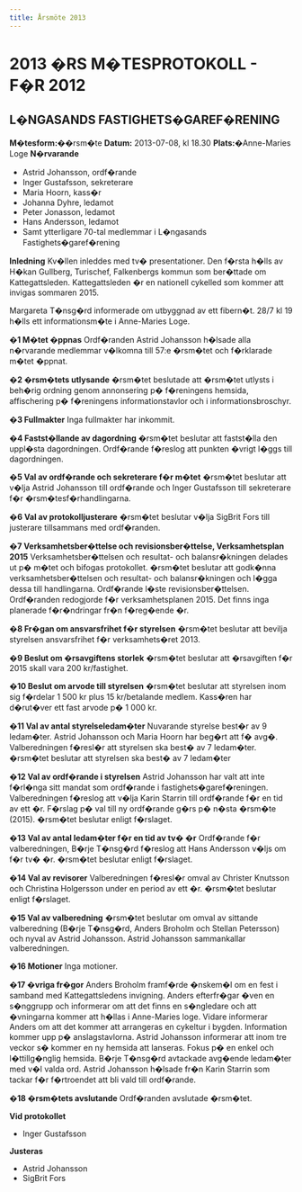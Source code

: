 ```yaml
---
title: Årsmöte 2013
---
```

<h1>2013 �RS M�TESPROTOKOLL - F�R 2012</h1>
<h2>L�NGASANDS FASTIGHETS�GAREF�RENING</h2>
<strong>M�tesform:�</strong>�rsm�te
<strong>Datum:</strong> 2013-07-08, kl 18.30
<strong>Plats:</strong>�Anne-Maries Loge
<strong>N�rvarande</strong>
<ul>
	<li>Astrid Johansson, ordf�rande</li>
	<li>Inger Gustafsson, sekreterare</li>
	<li>Maria Hoorn, kass�r</li>
	<li>Johanna Dyhre, ledamot</li>
	<li>Peter Jonasson, ledamot</li>
	<li>Hans Andersson, ledamot</li>
	<li>Samt ytterligare 70-tal medlemmar i L�ngasands Fastighets�garef�rening</li>
</ul>
<strong>Inledning</strong>
Kv�llen inleddes med tv� presentationer. Den f�rsta h�lls av H�kan Gullberg, Turischef, Falkenbergs kommun som ber�ttade om Kattegattsleden. Kattegattsleden �r en nationell cykelled som kommer att invigas sommaren 2015.

Margareta T�nsg�rd informerade om utbyggnad av ett fibern�t. 28/7 kl 19 h�lls ett informationsm�te i Anne-Maries Loge.

<strong>�1 M�tet �ppnas</strong>
Ordf�randen Astrid Johansson h�lsade alla n�rvarande medlemmar v�lkomna till 57:e �rsm�tet och f�rklarade m�tet �ppnat.

<strong>�2 �rsm�tets utlysande</strong>
�rsm�tet beslutade att �rsm�tet utlysts i beh�rig ordning genom annonsering p� f�reningens hemsida, affischering p� f�reningens informationstavlor och i informationsbroschyr.

<strong>�3 Fullmakter</strong>
Inga fullmakter har inkommit.

<strong>�4 Fastst�llande av dagordning</strong>
�rsm�tet beslutar att fastst�lla den uppl�sta dagordningen. Ordf�rande f�reslog att punkten �vrigt l�ggs till dagordningen.

<strong>�5 Val av ordf�rande och sekreterare f�r m�tet</strong>
�rsm�tet beslutar att v�lja Astrid Johansson till ordf�rande och Inger Gustafsson till sekreterare f�r �rsm�tesf�rhandlingarna.

<strong>�6 Val av protokolljusterare</strong>
�rsm�tet beslutar v�lja SigBrit Fors till justerare tillsammans med
ordf�randen.

<strong>�7 Verksamhetsber�ttelse och revisionsber�ttelse, Verksamhetsplan 2015</strong>
Verksamhetsber�ttelsen och resultat- och balansr�kningen delades ut p� m�tet och bifogas protokollet.
�rsm�tet beslutar att godk�nna verksamhetsber�ttelsen och resultat- och balansr�kningen och l�gga dessa till handlingarna.
Ordf�rande l�ste revisionsber�ttelsen.
Ordf�randen redogjorde f�r verksamhetsplanen 2015. Det finns inga planerade f�r�ndringar fr�n f�reg�ende �r.

<strong>�8 Fr�gan om ansvarsfrihet f�r styrelsen</strong>
�rsm�tet beslutar att bevilja styrelsen ansvarsfrihet f�r verksamhets�ret 2013.

<strong>�9 Beslut om �rsavgiftens storlek</strong>
�rsm�tet beslutar att �rsavgiften f�r 2015 skall vara 200 kr/fastighet.

<strong>�10 Beslut om arvode till styrelsen</strong>
�rsm�tet beslutar att styrelsen inom sig f�rdelar 1 500 kr plus 15 kr/betalande medlem. Kass�ren har d�rut�ver ett fast arvode p� 1 000 kr.

<strong>�11 Val av antal styrelseledam�ter</strong>
Nuvarande styrelse best�r av 9 ledam�ter. Astrid Johansson och Maria Hoorn har beg�rt att f� avg�. Valberedningen f�resl�r att styrelsen ska best� av 7 ledam�ter.
�rsm�tet beslutar att styrelsen ska best� av 7 ledam�ter

<strong>�12 Val av ordf�rande i styrelsen</strong>
Astrid Johansson har valt att inte f�rl�nga sitt mandat som ordf�rande i fastighets�garef�reningen. Valberedningen f�reslog att v�lja Karin Starrin till ordf�rande f�r en tid av ett �r. F�rslag p� val till ny ordf�rande g�rs p� n�sta �rsm�te (2015).
�rsm�tet beslutar enligt f�rslaget.

<strong>�13 Val av antal ledam�ter f�r en tid av tv� �r</strong>
Ordf�rande f�r valberedningen, B�rje T�nsg�rd f�reslog att Hans Andersson v�ljs om f�r tv� �r.
�rsm�tet beslutar enligt f�rslaget.

<strong>�14 Val av revisorer</strong>
Valberedningen f�resl�r omval av Christer Knutsson och Christina Holgersson under en period av ett �r.
�rsm�tet beslutar enligt f�rslaget.

<strong>�15 Val av valberedning</strong>
�rsm�tet beslutar om omval av sittande valberedning (B�rje T�nsg�rd, Anders Broholm och Stellan Petersson) och nyval av Astrid Johansson. Astrid Johansson sammankallar valberedningen.

<strong>�16 Motioner</strong>
Inga motioner.

<strong>�17 �vriga fr�gor</strong>
Anders Broholm framf�rde �nskem�l om en fest i samband med Kattegattsledens invigning. Anders efterfr�gar �ven en s�nggrupp och informerar om att det finns en s�ngledare och att �vningarna kommer att h�llas i Anne-Maries loge. Vidare informerar Anders om att det kommer att arrangeras en cykeltur i bygden. Information kommer upp p� anslagstavlorna.
Astrid Johansson informerar att inom tre veckor s� kommer en ny hemsida att lanseras. Fokus p� en enkel och l�ttillg�nglig hemsida.
B�rje T�nsg�rd avtackade avg�ende ledam�ter med v�l valda ord.
Astrid Johansson h�lsade fr�n Karin Starrin som tackar f�r f�rtroendet att bli vald till ordf�rande.

<strong>�18 �rsm�tets avslutande</strong>
Ordf�randen avslutade �rsm�tet.

<strong>Vid protokollet</strong>
<ul>
	<li>Inger Gustafsson</li>
</ul>
<strong>Justeras</strong>
<ul>
	<li>Astrid Johansson</li>
	<li>SigBrit Fors</li>
</ul>